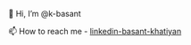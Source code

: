 👋 Hi, I’m @k-basant

📫 How to reach me - [linkedin-basant-khatiyan](https://www.linkedin.com/in/basant-khatiyan/)
